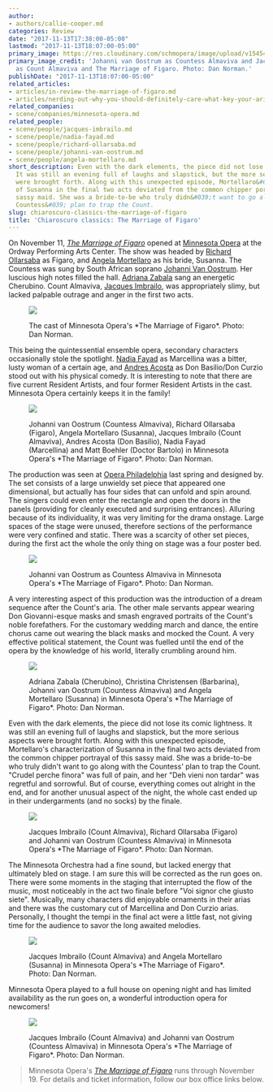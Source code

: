 ```yaml
---
author:
- authors/callie-cooper.md
categories: Review
date: "2017-11-13T17:38:00-05:00"
lastmod: "2017-11-13T18:07:00-05:00"
primary_image: https://res.cloudinary.com/schmopera/image/upload/v1545409169/media/webhook-uploads/1510614192903/2017-11-13---square---DN4_8689.jpg.jpg
primary_image_credit: 'Johanni van Oostrum as Countess Almaviva and Jacques Imbrailo
  as Count Almaviva and The Marriage of Figaro. Photo: Dan Norman.'
publishDate: "2017-11-13T18:07:00-05:00"
related_articles:
- articles/in-review-the-marriage-of-figaro.md
- articles/nerding-out-why-you-should-definitely-care-what-key-your-aria-is-in.md
related_companies:
- scene/companies/minnesota-opera.md
related_people:
- scene/people/jacques-imbrailo.md
- scene/people/nadia-fayad.md
- scene/people/richard-ollarsaba.md
- scene/people/johanni-van-oostrum.md
- scene/people/angela-mortellaro.md
short_description: Even with the dark elements, the piece did not lose its comic lightness.
  It was still an evening full of laughs and slapstick, but the more serious aspects
  were brought forth. Along with this unexpected episode, Mortellaro&#039;s characterization
  of Susanna in the final two acts deviated from the common chipper portrayal of this
  sassy maid. She was a bride-to-be who truly didn&#039;t want to go along with the
  Countess&#039; plan to trap the Count.
slug: chiaroscuro-classics-the-marriage-of-figaro
title: 'Chiaroscuro classics: The Marriage of Figaro'
---
```


On November 11, [*The Marriage of Figaro*](http://www.mnopera.org/season/2017-2018/the-marriage-of-figaro/) opened at [Minnesota Opera](/scene/companies/minnesota-opera/) at the Ordway Performing Arts Center. The show was headed by [Richard Ollarsaba](/scene/people/richard-ollarsaba/) as Figaro, and [Angela Mortellaro](/scene/people/angela-mortellaro/) as his bride, Susanna. The Countess was sung by South African soprano [Johanni Van Oostrum](/scene/people/johanni-van-oostrum/). Her luscious high notes filled the hall.  [Adriana Zabala](http://www.mnopera.org/biography/adriana-zabala-2/) sang an energetic Cherubino. Count Almaviva, [Jacques Imbrailo](/scene/people/jacques-imbrailo/), was appropriately slimy, but lacked palpable outrage and anger in the first two acts.

<figure data-type="image">

![](https://res.cloudinary.com/schmopera/image/upload/v1545409169/media/webhook-uploads/1510612271898/2017-11-13---DN4_9130.jpg.jpg)
<figcaption>The cast of Minnesota Opera's *The Marriage of Figaro*. Photo: Dan Norman.</figcaption>
</figure>

This being the quintessential ensemble opera, secondary characters occasionally stole the spotlight. [Nadia Fayad](/scene/people/nadia-fayad/) as Marcellina was a bitter, lusty woman of a certain age, and [Andres Acosta](/scene/people/andres-acosta/) as Don Basilio/Don Curzio stood out with his physical comedy. It is interesting to note that there are five current Resident Artists, and four former Resident Artists in the cast. Minnesota Opera certainly keeps it in the family! 

<figure data-type="image">

![](https://res.cloudinary.com/schmopera/image/upload/v1545409169/media/webhook-uploads/1510612286225/2017-11-13---DN3_5582.jpg.jpg)
<figcaption>Johanni van Oostrum (Countess Almaviva), Richard Ollarsaba (Figaro), Angela Mortellaro (Susanna), Jacques Imbrailo (Count Almaviva), Andres Acosta (Don Basilio), Nadia Fayad (Marcellina) and Matt Boehler (Doctor Bartolo) in Minnesota Opera's *The Marriage of Figaro*. Photo: Dan Norman.</figcaption>
</figure>

The production was seen at [Opera Philadelphia](/scene/companies/opera-philadelphia/) last spring and designed by. The set consists of a large unwieldy set piece that appeared one dimensional, but actually has four sides that can unfold and spin around. The singers could even enter the rectangle and open the doors in the panels (providing for cleanly executed and surprising entrances). Alluring because of its individuality, it was very limiting for the drama onstage. Large spaces of the stage were unused, therefore sections of the performance were very confined and static. There was a scarcity of other set pieces, during the first act the whole the only thing on stage was a four poster bed.

<figure data-type="image">

![](https://res.cloudinary.com/schmopera/image/upload/v1545409169/media/webhook-uploads/1510612300099/2017-11-13---DN3_4617.jpg.jpg)
<figcaption>Johanni van Oostrum as Countess Almaviva in Minnesota Opera's *The Marriage of Figaro*. Photo: Dan Norman.</figcaption>
</figure>

A very interesting aspect of this production was the introduction of a dream sequence after the Count's aria. The other male servants appear wearing Don Giovanni-esque masks and smash engraved portraits of the Count's noble forefathers. For the customary wedding march and dance, the entire chorus came out wearing the black masks and mocked the Count. A very effective political statement, the Count was fuelled until the end of the opera by the knowledge of his world, literally crumbling around him. 

<figure data-type="image">

![](https://res.cloudinary.com/schmopera/image/upload/v1545409169/media/webhook-uploads/1510612310532/2017-11-13---DN3_6120.jpg.jpg)
<figcaption>Adriana Zabala (Cherubino), Christina Christensen (Barbarina), Johanni van Oostrum (Countess Almaviva) and Angela Mortellaro (Susanna) in Minnesota Opera's *The Marriage of Figaro*. Photo: Dan Norman.</figcaption>
</figure>

Even with the dark elements, the piece did not lose its comic lightness. It was still an evening full of laughs and slapstick, but the more serious aspects were brought forth. Along with this unexpected episode, Mortellaro's characterization of Susanna in the final two acts deviated from the common chipper portrayal of this sassy maid. She was a bride-to-be who truly didn't want to go along with the Countess' plan to trap the Count. "Crudel perche finora" was full of pain, and her "Deh vieni non tardar" was regretful and sorrowful. But of course, everything comes out alright in the end, and for another unusual aspect of the night, the whole cast ended up in their undergarments (and no socks) by the finale. 

<figure data-type="image">

![](https://res.cloudinary.com/schmopera/image/upload/v1545409169/media/webhook-uploads/1510612320648/2017-11-13---DN3_5481.jpg.jpg)
<figcaption>Jacques Imbrailo (Count Almaviva), Richard Ollarsaba (Figaro) and Johanni van Oostrum (Countess Almaviva) in Minnesota Opera's *The Marriage of Figaro*. Photo: Dan Norman.</figcaption>
</figure>

The Minnesota Orchestra had a fine sound, but lacked energy that ultimately bled on stage. I am sure this will be corrected as the run goes on. There were some moments in the staging that interrupted the flow of the music, most noticeably in the act two finale before "Voi signor che giusto siete". Musically, many characters did enjoyable ornaments in their arias and there was the customary cut of Marcellina and Don Curzio arias. Personally, I thought the tempi in the final act were a little fast, not giving time for the audience to savor the long awaited melodies.

<figure data-type="image">

![](https://res.cloudinary.com/schmopera/image/upload/v1545409169/media/webhook-uploads/1510612330272/2017-11-13---DN2_8047.jpg.jpg)
<figcaption>Jacques Imbrailo (Count Almaviva) and Angela Mortellaro (Susanna) in Minnesota Opera's *The Marriage of Figaro*. Photo: Dan Norman.</figcaption>
</figure>

Minnesota Opera played to a full house on opening night and has limited availability as the run goes on, a wonderful introduction opera for newcomers!

<figure data-type="image">

![](https://res.cloudinary.com/schmopera/image/upload/v1545409169/media/webhook-uploads/1510612344251/2017-11-13---DN3_6844.jpg.jpg)
<figcaption>Jacques Imbrailo (Count Almaviva) and Johanni van Oostrum (Countess Almaviva) in Minnesota Opera's *The Marriage of Figaro*. Photo: Dan Norman.</figcaption>
</figure>

>Minnesota Opera's [*The Marriage of Figaro*](http://www.mnopera.org/season/2017-2018/the-marriage-of-figaro/) runs through November 19. For details and ticket information, follow our box office links below.
